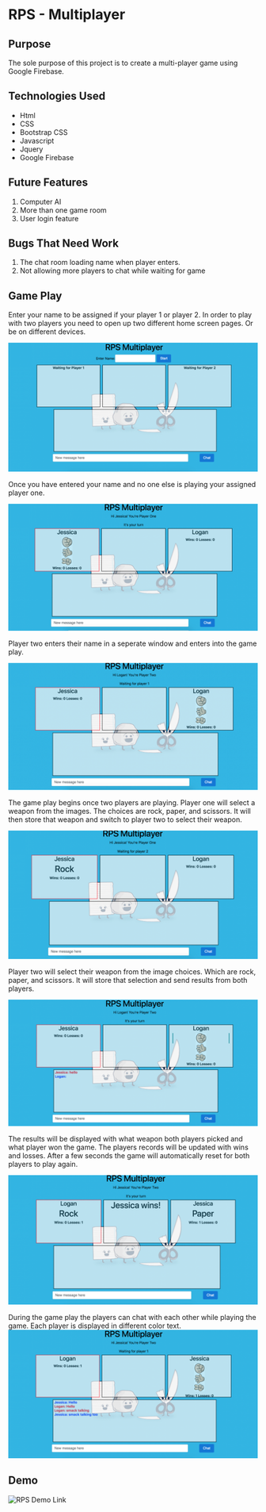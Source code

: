 # RPS - Multiplayer

## Purpose 
 
The sole purpose of this project is to create a multi-player game using Google Firebase.

## Technologies Used

* Html
* CSS
* Bootstrap CSS
* Javascript
* Jquery
* Google Firebase

## Future Features

1. Computer AI
2. More than one game room
3. User login feature

## Bugs That Need Work

1. The chat room loading name when player enters.
2. Not allowing more players to chat while waiting for game

## Game Play

Enter your name to be assigned if your player 1 or player 2. In order to play with two players you need to open up two different home screen pages. Or be on different devices.

![Home Page](assets/screenshots/home.png)

Once you have entered your name and no one else is playing your assigned player one.

![Player One](assets/screenshots/playerOne.png)

Player two enters their name in a seperate window and enters into the game play.

![Player Two](assets/screenshots/playerTwo.png)

The game play begins once two players are playing. Player one will select a weapon from the images. The choices are rock, paper, and scissors. It will then store that weapon and switch to player two to select their weapon.

![Player One Weapon](assets/screenshots/playerOneWeapon.png)

Player two will select their weapon from the image choices. Which are rock, paper, and scissors. It will store that selection and send results from both players.

![Player Two Weapon](assets/screenshots/playerTwoWeapon.png)

The results will be displayed with what weapon both players picked and what player won the game. The players records will be updated with wins and losses. After a few seconds the game will automatically reset for both players to play again.

![Results Page](assets/screenshots/results.png)

During the game play the players can chat with each other while playing the game. Each player is displayed in different color text.
![Chat Page](assets/screenshots/chats.png)

## Demo

![RPS Demo Link](https://jterry149.github.io/RPS-Multiplayer/)